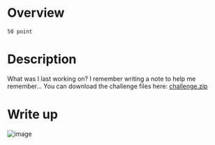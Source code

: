 # Overview #
`50 point`

# Description #
What was I last working on? I remember writing a note to help me remember...
You can download the challenge files here:
[challenge.zip](https://artifacts.picoctf.net/c_titan/162/challenge.zip)

# Write up #
![image](https://github.com/Johnp73/Picoctf-writeup/assets/109839076/10c238ea-92bf-4669-b733-9610d8413bfb)
